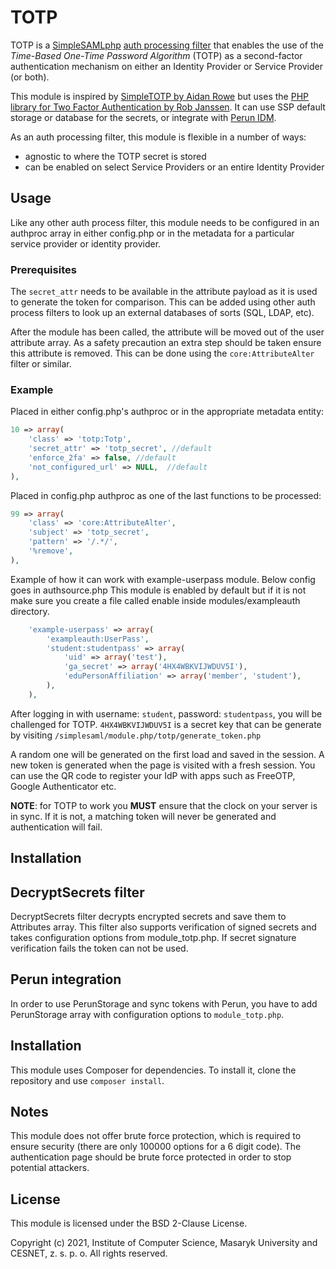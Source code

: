 # TOTP

TOTP is a [SimpleSAMLphp](https://simplesamlphp.org/) [auth processing filter](https://simplesamlphp.org/docs/stable/simplesamlphp-authproc) that enables the use of the _Time-Based One-Time Password Algorithm_ (TOTP) as a second-factor authentication mechanism on either an Identity Provider or Service Provider (or both).

This module is inspired by [SimpleTOTP by Aidan Rowe](https://github.com/aidan-/SimpleTOTP) but uses the [PHP library for Two Factor Authentication by Rob Janssen](https://github.com/RobThree/TwoFactorAuth). It can use SSP default storage or database for the secrets, or integrate with [Perun IDM](https://github.com/CESNET/perun).

As an auth processing filter, this module is flexible in a number of ways:

- agnostic to where the TOTP secret is stored
- can be enabled on select Service Providers or an entire Identity Provider

## Usage

Like any other auth process filter, this module needs to be configured in an authproc array in either config.php or in the metadata for a particular service provider or identity provider.

### Prerequisites

The `secret_attr` needs to be available in the attribute payload as it is used to generate the token for comparison. This can be added using other auth process filters to look up an external databases of sorts (SQL, LDAP, etc).

After the module has been called, the attribute will be moved out of the user attribute array. As a safety precaution an extra step should be taken ensure this attribute is removed. This can be done using the `core:AttributeAlter` filter or similar.

### Example

Placed in either config.php's authproc or in the appropriate metadata entity:

```php
10 => array(
	'class' => 'totp:Totp',
	'secret_attr' => 'totp_secret', //default
	'enforce_2fa' => false, //default
	'not_configured_url' => NULL,  //default
),
```

Placed in config.php authproc as one of the last functions to be processed:

```php
99 => array(
	'class' => 'core:AttributeAlter',
	'subject' => 'totp_secret',
	'pattern' => '/.*/',
	'%remove',
),
```

Example of how it can work with example-userpass module. Below config goes in authsource.php
This module is enabled by default but if it is not make sure you create a file called enable
inside modules/exampleauth directory.

```php
	'example-userpass' => array(
		'exampleauth:UserPass',
		'student:studentpass' => array(
			'uid' => array('test'),
			'ga_secret' => array('4HX4WBKVIJWDUV5I'),
			'eduPersonAffiliation' => array('member', 'student'),
		),
	),
```

After logging in with username: `student`, password: `studentpass`, you will be challenged for TOTP.
`4HX4WBKVIJWDUV5I` is a secret key that can be generate by visiting `/simplesaml/module.php/totp/generate_token.php`

A random one will be generated on the first load and saved in the session. A new token is generated when the page is visited with a fresh session. You can use the QR code to register your IdP with apps such as FreeOTP, Google Authenticator etc.

**NOTE**: for TOTP to work you **MUST** ensure that the clock on your server is in sync. If it is not, a matching token will never be generated and authentication will fail.

## Installation

## DecryptSecrets filter

DecryptSecrets filter decrypts encrypted secrets and save them to Attributes array. This filter also supports verification of signed secrets and takes configuration options from module_totp.php. If secret signature verification fails the token can not be used.

## Perun integration

In order to use PerunStorage and sync tokens with Perun, you have to add PerunStorage array with configuration options to `module_totp.php`.

## Installation

This module uses Composer for dependencies. To install it, clone the repository and use `composer install`.

## Notes

This module does not offer brute force protection, which is required to ensure security (there are only 100000 options for a 6 digit code). The authentication page should be brute force protected in order to stop potential attackers.

## License

This module is licensed under the BSD 2-Clause License.

Copyright (c) 2021, Institute of Computer Science, Masaryk University and CESNET, z. s. p. o.
All rights reserved.
